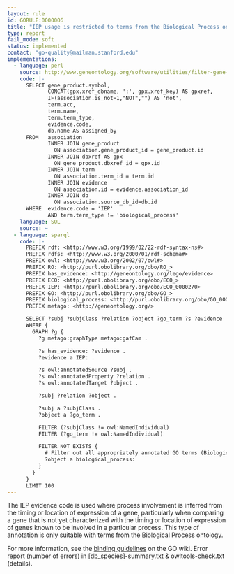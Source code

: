 ```yaml
---
layout: rule
id: GORULE:0000006
title: "IEP usage is restricted to terms from the Biological Process ontology"
type: report
fail_mode: soft
status: implemented
contact: "go-quality@mailman.stanford.edu"
implementations:
  - language: perl
    source: http://www.geneontology.org/software/utilities/filter-gene-association.pl
    code: |-
      SELECT gene_product.symbol,
             CONCAT(gpx.xref_dbname, ':', gpx.xref_key) AS gpxref,
             IF(association.is_not=1,"NOT","") AS 'not',
             term.acc,
             term.name,
             term.term_type,
             evidence.code,
             db.name AS assigned_by
      FROM   association
             INNER JOIN gene_product
               ON association.gene_product_id = gene_product.id
             INNER JOIN dbxref AS gpx
               ON gene_product.dbxref_id = gpx.id
             INNER JOIN term
               ON association.term_id = term.id
             INNER JOIN evidence
               ON association.id = evidence.association_id
             INNER JOIN db
               ON association.source_db_id=db.id
      WHERE  evidence.code = 'IEP'
             AND term.term_type != 'biological_process'
    language: SQL
    source: ~
  - language: sparql
    code: |-
      PREFIX rdf: <http://www.w3.org/1999/02/22-rdf-syntax-ns#>
      PREFIX rdfs: <http://www.w3.org/2000/01/rdf-schema#>
      PREFIX owl: <http://www.w3.org/2002/07/owl#>
      PREFIX RO: <http://purl.obolibrary.org/obo/RO_>
      PREFIX has_evidence: <http://geneontology.org/lego/evidence>
      PREFIX ECO: <http://purl.obolibrary.org/obo/ECO_>
      PREFIX IEP: <http://purl.obolibrary.org/obo/ECO_0000270>
      PREFIX GO: <http://purl.obolibrary.org/obo/GO_>
      PREFIX biological_process: <http://purl.obolibrary.org/obo/GO_0008150>
      PREFIX metago: <http://geneontology.org/>

      SELECT ?subj ?subjClass ?relation ?object ?go_term ?s ?evidence
      WHERE {
        GRAPH ?g {
          ?g metago:graphType metago:gafCam .

          ?s has_evidence: ?evidence .
          ?evidence a IEP: .

          ?s owl:annotatedSource ?subj .
          ?s owl:annotatedProperty ?relation .
          ?s owl:annotatedTarget ?object .

          ?subj ?relation ?object .

          ?subj a ?subjClass .
          ?object a ?go_term .

          FILTER (?subjClass != owl:NamedIndividual)
          FILTER (?go_term != owl:NamedIndividual)

          FILTER NOT EXISTS {
            # Filter out all appropriately annotated GO terms (Biological Process)
            ?object a biological_process:
          }
        }
      }
      LIMIT 100
---
```

The IEP evidence code is used where process involvement is inferred from
the timing or location of expression of a gene, particularly when
comparing a gene that is not yet characterized with the timing or
location of expression of genes known to be involved in a particular
process. This type of annotation is only suitable with terms from the
Biological Process ontology.

For more information, see the [binding
guidelines](http://wiki.geneontology.org/index.php/Binding_Guidelines)
on the GO wiki.
Error report (number of errors) in [db_species]-summary.txt & owltools-check.txt (details).
